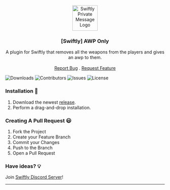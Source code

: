 <br/>
<p align="center">
  <a href="https://github.com/swiftly-solution/swiftly_awponly">
    <img src="https://media.discordapp.net/attachments/979452783466000466/1168236894652469248/Swiftly_Logo.png?ex=6575f264&is=65637d64&hm=dd2834983bebeab98d7febd44bb3bd20e9aded13ecefac63cc990b222a9d9e9e&=&format=webp&quality=lossless&width=468&height=468" alt="Swiftly Private Message Logo" width="80" height="80">
  </a>

  <h3 align="center">[Swiftly] AWP Only</h3>

  <p align="center">
    A plugin for Swiftly that removes all the weapons from the players and gives an awp to them.
    <br/>
    <br/>
    <a href="https://github.com/swiftly-solution/swiftly_awponly/issues">Report Bug</a>
    .
    <a href="https://github.com/swiftly-solution/swiftly_awponly/issues">Request Feature</a>
  </p>
</p>

![Downloads](https://img.shields.io/github/downloads/swiftly-solution/swiftly_awponly/total) ![Contributors](https://img.shields.io/github/contributors/swiftly-solution/swiftly_awponly?color=dark-green) ![Issues](https://img.shields.io/github/issues/swiftly-solution/swiftly_awponly) ![License](https://img.shields.io/github/license/swiftly-solution/swiftly_awponly) 

### Installation 👀

1. Download the newest [release](https://github.com/swiftly-solution/swiftly_awponly/releases).
2. Perform a drag-and-drop installation.

### Creating A Pull Request 😃

1. Fork the Project
2. Create your Feature Branch
3. Commit your Changes
4. Push to the Branch
5. Open a Pull Request

### Have ideas? 💡
Join [Swiftly Discord Server](https://swiftlycs2.net/discord)!

---
